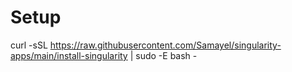 # Setup

curl -sSL https://raw.githubusercontent.com/Samayel/singularity-apps/main/install-singularity | sudo -E bash -
